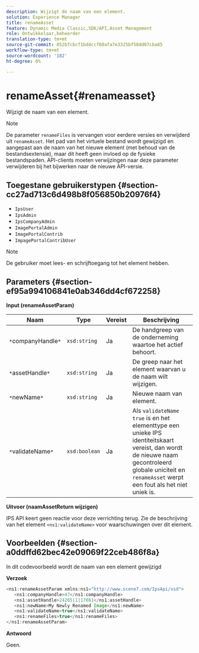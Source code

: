 ```yaml
---
description: Wijzigt de naam van een element.
solution: Experience Manager
title: renameAsset
feature: Dynamic Media Classic,SDK/API,Asset Management
role: Ontwikkelaar,beheerder
translation-type: tm+mt
source-git-commit: 052bfcbcf1bd4ccf60afa7e3325bf58dd07cba85
workflow-type: tm+mt
source-wordcount: '182'
ht-degree: 0%

---
```



# renameAsset{#renameasset}

Wijzigt de naam van een element.

>[!NOTE]
>
>De parameter `renameFiles` is vervangen voor eerdere versies en verwijderd uit `renameAsset`. Het pad van het virtuele bestand wordt gewijzigd en aangepast aan de naam van het nieuwe element (met behoud van de bestandsextensie), maar dit heeft geen invloed op de fysieke bestandspaden. API-clients moeten verwijzingen naar deze parameter verwijderen bij het bijwerken naar de nieuwe API-versie.

## Toegestane gebruikerstypen {#section-cc27ad713c6d498b8f056850b20976f4}

* `IpsUser`
* `IpsAdmin`
* `IpsCompanyAdmin`
* `ImagePortalAdmin`
* `ImagePortalContrib`
* `ImpagePortalContribUser`

>[!NOTE]
>
>De gebruiker moet lees- en schrijftoegang tot het element hebben.

## Parameters {#section-ef95a994106841e0ab346dd4cf672258}

**Input (renameAssetParam)**

| Naam | Type | Vereist | Beschrijving |
|---|---|---|---|
| `*`companyHandle`*` | `xsd:string` | Ja | De handgreep van de onderneming waartoe het actief behoort. |
| `*`assetHandle`*` | `xsd:string` | Ja | De greep naar het element waarvan u de naam wilt wijzigen. |
| `*`newName`*` | `xsd:string` | Ja | Nieuwe naam van element. |
| `*`validateName`*` | `xsd:boolean` | Ja | Als `validateName` `true` is en het elementtype een unieke IPS identiteitskaart vereist, dan wordt de nieuwe naam gecontroleerd globale uniciteit en `renameAsset` werpt een fout als het niet uniek is. |

**Uitvoer (naamAssetReturn wijzigen)**

IPS API keert geen reactie voor deze verrichting terug. Zie de beschrijving van het element `<ns1:validateName>` voor waarschuwingen over dit element.

## Voorbeelden {#section-a0ddffd62bec42e09069f22ceb486f8a}

In dit codevoorbeeld wordt de naam van een element gewijzigd

**Verzoek**

```java
<ns1:renameAssetParam xmlns:ns1="http://www.scene7.com/IpsApi/xsd">
   <ns1:companyHandle>47</ns1:companyHandle>
   <ns1:assetHandle>24265|1|17061</ns1:assetHandle>
   <ns1:newName>My Newly Renamed Image</ns1:newName>
   <ns1:validateName>true</ns1:validateName>
   <ns1:renameFiles>true</ns1:renameFiles>
</ns1:renameAssetParam>
```

**Antwoord**

Geen.
